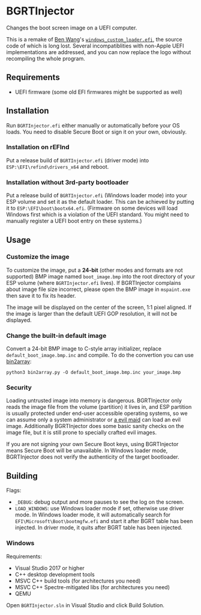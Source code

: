 # BGRTInjector

Changes the boot screen image on a UEFI computer.

This is a remake of [Ben Wang](https://github.com/imbushuo)'s [`windows_custom_loader.efi`](https://archive.org/details/windows_custom_loader_by_ben_wang), the source code of which is long lost. Several incompatiblities with non-Apple UEFI implementations are addressed, and you can now replace the logo without recompiling the whole program.

## Requirements

* UEFI firmware (some old EFI firmwares might be supported as well)

## Installation

Run `BGRTInjector.efi` either manually or automatically before your OS loads. You need to disable Secure Boot or sign it on your own, obviously.

### Installation on rEFInd

Put a release build of `BGRTInjector.efi` (driver mode) into `ESP:\EFI\refind\drivers_x64` and reboot.

### Installation without 3rd-party bootloader

Put a release build of `BGRTInjector.efi` (Windows loader mode) into your ESP volume and set it as the default loader. This can be achieved by putting it to `ESP:\EFI\boot\bootx64.efi`. (Firmware on some devices will load Windows first which is a violation of the UEFI standard. You might need to manually register a UEFI boot entry on these systems.)

## Usage

### Customize the image

To customize the image, put a **24-bit** (other modes and formats are not supported) BMP image named `boot_image.bmp` into the root directory of your ESP volume (where `BGRTInjector.efi` lives). If BGRTInjector complains about image file size incorrect, please open the BMP image in `mspaint.exe` then save it to fix its header.

The image will be displayed on the center of the screen, 1:1 pixel aligned. If the image is larger than the default UEFI GOP resolution, it will not be displayed. 

### Change the built-in default image

Convert a 24-bit BMP image to C-style array initializer, replace `default_boot_image.bmp.inc` and compile. To do the convertion you can use [bin2array](https://github.com/Jamesits/bin2array):

```shell
python3 bin2array.py -O default_boot_image.bmp.inc your_image.bmp
```

### Security

Loading untrusted image into memory is dangerous. BGRTInjector only reads the image file from the volume (partition) it lives in, and ESP partition is usually protected under end-user accessible operating systems, so we can assume only a system administrator or [a evil maid](https://en.wikipedia.org/wiki/Evil_maid_attack) can load an evil image. Additionally BGRTInjector does some basic sanity checks on the image file, but it is still prone to specially crafted evil images. 

If you are not signing your own Secure Boot keys, using BGRTInjector means Secure Boot will be unavailable. In Windows loader mode, BGRTInjector does not verify the authenticity of the target bootloader. 

## Building

Flags:

* `_DEBUG`: debug output and more pauses to see the log on the screen.
* `LOAD_WINDOWS`: use Windows loader mode if set, otherwise use driver mode. In Windows loader mode, it will automatically search for `EFI\Microsoft\Boot\bootmgfw.efi` and start it after BGRT table has been injected. In driver mode, it quits after BGRT table has been injected.

### Windows

Requirements:

* Visual Studio 2017 or higher
* C++ desktop development tools
* MSVC C++ build tools (for architectures you need)
* MSVC C++ Spectre-mitigated libs (for architectures you need)
* QEMU

Open `BGRTInjector.sln` in Visual Studio and click Build Solution. 